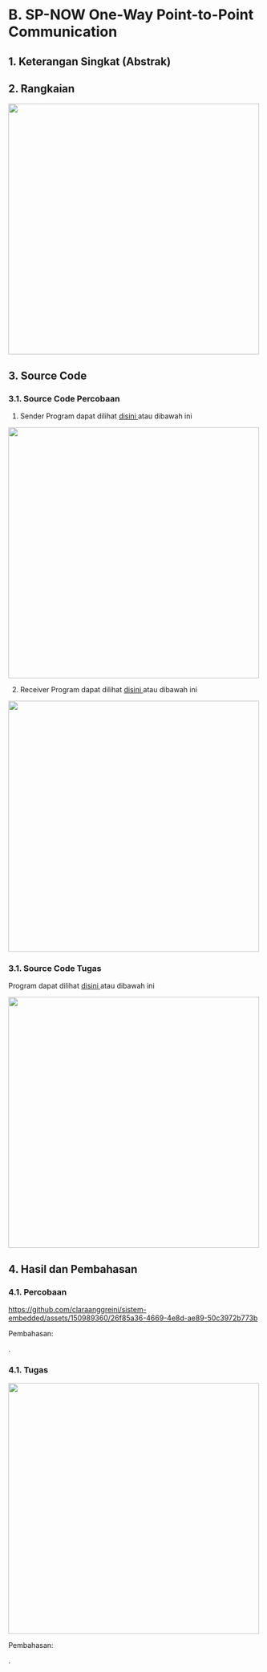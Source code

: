 # B. SP-NOW One-Way Point-to-Point Communication

## 1. Keterangan Singkat (Abstrak)

<p align="justify">

## 2. Rangkaian
<img src="https://github.com/claraanggreini/sistem-embedded/assets/150989360/16a434f2-adc4-4dcd-860d-d47b2940a058
" width="500">


## 3. Source Code
### 3.1. Source Code Percobaan
1. Sender
Program dapat dilihat <a href="https://github.com/claraanggreini/sistem-embedded/blob/master/JOB%202%20.1/JOB%202.1%20B/2.1_B_percobaan/2.1_B_percobaan.ino"> disini </a> atau dibawah ini

<img src="https://github.com/claraanggreini/sistem-embedded/assets/150989360/3312d7bb-e7e1-406a-944d-4fd41252a0f3" width="500">

2. Receiver
Program dapat dilihat <a href="https://github.com/claraanggreini/sistem-embedded/blob/master/JOB%202%20.1/JOB%202.1%20B/2.1_B_percobaan_receiver/2.1_B_percobaan_receiver.ino"> disini </a> atau dibawah ini

<img src="https://github.com/claraanggreini/sistem-embedded/assets/150989360/9c725f14-2cef-4b1c-bc55-e9ac4d7318b8" width="500">


### 3.1. Source Code Tugas
Program dapat dilihat <a href=""> disini </a> atau dibawah ini

<img src="" width="500">

## 4. Hasil dan Pembahasan

### 4.1. Percobaan
https://github.com/claraanggreini/sistem-embedded/assets/150989360/26f85a36-4669-4e8d-ae89-50c3972b773b

Pembahasan:<br> 
<p align="justify">.<br>

### 4.1. Tugas
<img src="https://github.com/claraanggreini/sistem-embedded/assets/150989360/c5099319-dfad-43c8-b23a-319cb390ff73" width="500">

Pembahasan:<br> 
<p align="justify">.<br>

